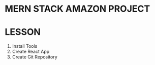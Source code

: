 # MERN STACK AMAZON PROJECT

# LESSON

1. Install Tools
2. Create React App
3. Create Git Repository
